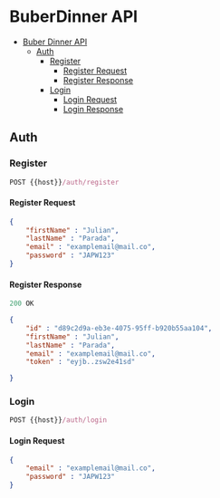 # BuberDinner API

- [Buber Dinner API](#buberdinner-api)
    - [Auth](#auth)
        - [Register](#register)
            - [Register Request](#register-request)
            - [Register Response](#register-response)
        - [Login](#login)
            - [Login Request](#login-request)
            - [Login Response](#login-response)


## Auth

### Register

```js
POST {{host}}/auth/register
```

#### Register Request 

```json
{
    "firstName" : "Julian",
    "lastName" : "Parada",
    "email" : "examplemail@mail.co",
    "password" : "JAPW123"
}
```

#### Register Response

```js
200 OK
```

```json
{
    "id" : "d89c2d9a-eb3e-4075-95ff-b920b55aa104",
    "firstName" : "Julian",
    "lastName" : "Parada",
    "email" : "examplemail@mail.co",
    "token" : "eyjb..zsw2e41sd"

}
```

### Login
```js
POST {{host}}/auth/login
```

#### Login Request

```json
{
    "email" : "examplemail@mail.co",
    "password" : "JAPW123"
}
```








